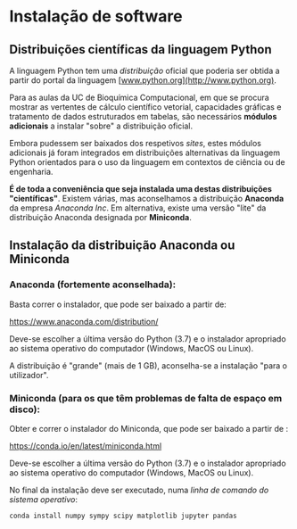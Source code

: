 Instalação de software
======================

Distribuições científicas da linguagem Python
---------------------------------------------

A linguagem Python tem uma *distribuição* oficial que poderia ser obtida
a partir do portal da linguagem [www.python.org](http://www.python.org).

Para as aulas da UC de Bioquímica Computacional, em que se procura
mostrar as vertentes de cálculo científico vetorial, capacidades
gráficas e tratamento de dados estruturados em tabelas, são necessários
**módulos adicionais** a instalar "sobre" a distribuição oficial.

Embora pudessem ser baixados dos respetivos *sites*, estes módulos
adicionais já foram integrados em distribuições alternativas da
linguagem Python orientados para o uso da linguagem em contextos de
ciência ou de engenharia.

**É de toda a conveniência que seja instalada uma destas distribuições
"científicas"**. Existem várias, mas aconselhamos a distribuição
**Anaconda** da empresa *Anaconda Inc*. Em alternativa, existe uma
versão "lite" da distribuição Anaconda designada por **Miniconda**.

Instalação da distribuição Anaconda ou Miniconda
------------------------------------------------

### Anaconda (fortemente aconselhada):

Basta correr o instalador, que pode ser baixado a partir de:

<https://www.anaconda.com/distribution/>

Deve-se escolher a última versão do Python (3.7) e o instalador
apropriado ao sistema operativo do computador (Windows, MacOS ou Linux).

A distribuição é "grande" (mais de 1 GB), aconselha-se a instalação
"para o utilizador".

### Miniconda (para os que têm problemas de falta de espaço em disco):

Obter e correr o instalador do Miniconda, que pode ser baixado a partir
de :

<https://conda.io/en/latest/miniconda.html>

Deve-se escolher a última versão do Python (3.7) e o instalador
apropriado ao sistema operativo do computador (Windows, MacOS ou Linux).

No final da instalação deve ser executado, numa *linha de comando do
sistema operativo*:

    conda install numpy sympy scipy matplotlib jupyter pandas
